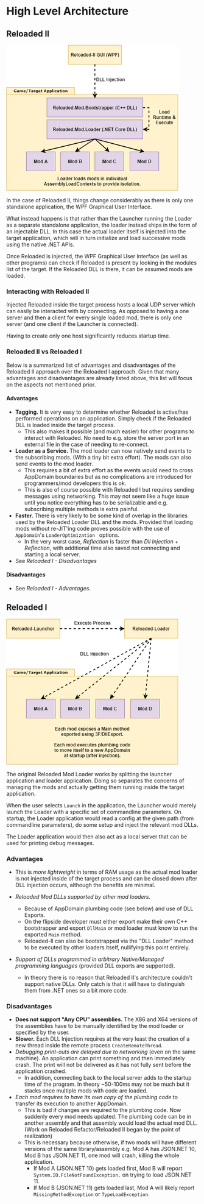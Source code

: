 # High Level Architecture

## Reloaded II

![Reloaded II Architecture](./Diagrams/Images/Architecture-Diagram-Reloaded-II.png)

In the case of Reloaded II, things change considerably as there is only one standalone application, the WPF Graphical User Interface.

What instead happens is that rather than the Launcher running the Loader as a separate standalone application, the loader instead ships in the form of an injectable DLL. In this case the actual loader itself is injected into the target application, which will in turn initialize and load successive mods using the native .NET APIs.

Once Reloaded is injected, the WPF Graphical User Interface (as well as other programs) can check if Reloaded is present by looking in the modules list of the target. If the Reloaded DLL is there, it can be assumed mods are loaded. 

### Interacting with Reloaded II

Injected Reloaded inside the target process hosts a local UDP server which can easily be interacted with by connecting. As opposed to having a one server and then a client for every single loaded mod, there is only one server (and one client if the Launcher is connected).

Having to create only one host significantly reduces startup time.

### Reloaded II vs Reloaded I 

Below is a summarized list of advantages and disadvantages of the Reloaded II approach over the Reloaded I approach. Given that many advantages and disadvantages are already listed above, this list will focus on the aspects not mentioned prior.

#### Advantages

- **Tagging.** It is very easy to determine whether Reloaded is active/has performed operations on an application. Simply check if the Reloaded DLL is loaded inside the target process.
  - This also makes it possible (and much easier) for other programs to interact with Reloaded. No need to e.g. store the server port in an external file in the case of needing to re-connect.
- **Loader as a Service.** The mod loader can now natively send events to the subscribing mods. (With a tiny bit extra effort). The mods can also send events to the mod loader.
  - This requires a bit of extra effort as the events would need to cross AppDomain boundaries but as no complications are introduced for programmers/mod developers this is ok.
  - This is also of course possible with Reloaded I but requires sending messages using networking. This may not seem like a huge issue until you notice everything has to be serializable and e.g. subscribing multiple methods is extra painful.
- **Faster.** There is very likely to be some kind of overlap in the libraries used by the Reloaded Loader DLL and the mods. Provided that loading mods without re-JIT'ing code proves possible with the use of `AppDomain`'s `LoaderOptimization ` options. 
  - In the very worst case, *Reflection* is faster than *Dll Injection + Reflection*, with additional time also saved not connecting and starting a local server.
- See *Reloaded I - Disadvantages* 

#### Disadvantages

- See *Reloaded I - Advantages*.

## Reloaded I

![Reloaded I Architecture](./Diagrams/Images/Architecture-Diagram-Reloaded-I.png)

The original Reloaded Mod Loader works by splitting the launcher application and loader application. Doing so separates the concerns of managing the mods and actually getting them running inside the target application.

When the user selects `Launch` in the application, the Launcher would merely launch the Loader with a specific set of commandline parameters. On startup, the Loader application would read a config at the given path (from commandline parameters), do some setup and inject the relevant mod DLLs.

The Loader application would then also act as a local server that can be used for printing debug messages.

### Advantages

- This is *more lightweight* in terms of RAM usage as the actual mod loader is not injected inside of the target process and can be closed down after DLL injection occurs, although the benefits are minimal.

- *Reloaded Mod DLLs supported by other mod loaders.*
  - Because of AppDomain plumbing code (see below) and use of DLL Exports.
  - On the flipside developer must either export make their own C++ bootstrapper and export `DllMain`  or mod loader must know to run the exported `Main` method.
  - Reloaded-II can also be bootstrapped via the "DLL Loader" method to be executed by other loaders itself, nullifying this point entirely.
- *Support of DLLs programmed in arbitrary Native/Managed programming languages* (provided DLL exports are supported).
  - In theory there is no reason that Reloaded II's architecture couldn't support native DLLs. Only catch is that it will have to distinguish them from .NET ones so a bit more code.

### Disadvantages

- **Does not support "Any CPU" assemblies.** The X86 and X64 versions of the assemblies have to be manually identified by the mod loader or specified by the user. 
- **Slower.** Each DLL Injection requires at the very least the creation of a new thread inside the remote process `CreateRemoteThread`. 
- *Debugging print-outs are delayed due to networking* (even on the same machine). An application can print something and then immediately crash. The print will not be delivered as it has not fully sent before the application crashed.
  - In addition, connecting back to the local server adds to the startup time of the program. In theory ~50-100ms may not be much but it stacks once multiple mods with code are loaded.
- *Each mod requires to have its own copy of the plumbing code* to transfer its execution to another AppDomain.
  - This is bad if changes are required to the plumbing code. Now suddenly every mod needs updated. The plumbing code can be in another assembly and that assembly would load the actual mod DLL. (Work on Reloaded Refactor/Reloaded II began by the point of realization)
  - This is necessary because otherwise, if two mods will have different versions of the same library/assembly e.g. Mod A has JSON.NET 10, Mod B has JSON.NET 11, one mod will crash, killing the whole application.
    - If Mod A (JSON.NET 10) gets loaded first, Mod B will report `System.IO.FileNotFoundException.` on trying to load JSON.NET 11.
    - If Mod B (JSON.NET 11) gets loaded last, Mod A will likely report `MissingMethodException` or `TypeLoadException`.